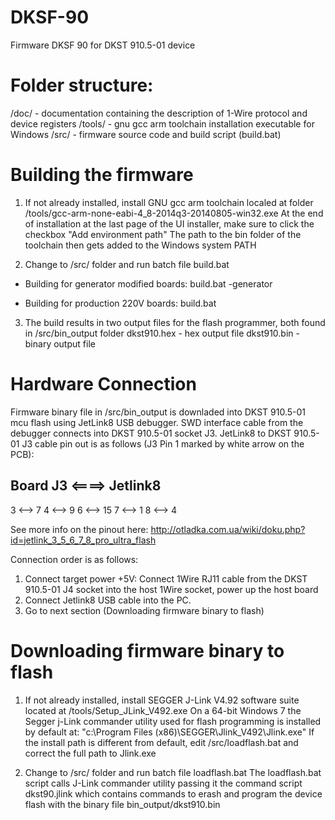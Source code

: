 # DKSF-90
Firmware DKSF 90 for DKST 910.5-01 device

Folder structure:
================
/doc/ - documentation containing the description of 1-Wire protocol and device registers
/tools/ - gnu gcc arm toolchain installation executable for Windows
/src/ - firmware source code and build script (build.bat)

Building the firmware
=====================
1. If not already installed, install GNU gcc arm toolchain localed at folder /tools/gcc-arm-none-eabi-4_8-2014q3-20140805-win32.exe
At the end of installation at the last page of the UI installer, make sure to click the checkbox "Add environment path"
The path to the bin folder of the toolchain then gets added to the Windows system PATH

2. Change to /src/ folder and run batch file build.bat
- Building for generator modified boards:
build.bat -generator

- Building for production 220V boards:
build.bat

3. The build results in two output files for the flash programmer, both found in /src/bin_output folder
dkst910.hex - hex output file
dkst910.bin - binary output file

Hardware Connection
===================
Firmware binary file in /src/bin_output is downladed into DKST 910.5-01 mcu flash using JetLink8 USB debugger.
SWD interface cable from the debugger connects into DKST 910.5-01 socket J3.
JetLink8 to DKST 910.5-01 J3 cable pin out is as follows (J3 Pin 1 marked by white arrow on the PCB):

Board J3 <====> Jetlink8
------------------------
3 <--> 7
4 <--> 9
6 <--> 15
7 <--> 1
8 <--> 4

See more info on the pinout here:
http://otladka.com.ua/wiki/doku.php?id=jetlink_3_5_6_7_8_pro_ultra_flash           

Connection order is as follows:
1. Connect target power +5V: Connect 1Wire RJ11 cable from the DKST 910.5-01 J4 socket into the host 1Wire socket, power up the host board
2. Connect Jetlink8 USB cable into the PC.
3. Go to next section (Downloading firmware binary to flash)

Downloading firmware binary to flash
====================================
1. If not already installed, install SEGGER J-Link V4.92 software suite located at /tools/Setup_JLink_V492.exe
On a 64-bit Windows 7 the Segger j-Link commander utility used for flash programming is installed by default at:
"c:\Program Files (x86)\SEGGER\Jlink_V492\Jlink.exe"
If the install path is different from default, edit /src/loadflash.bat and correct the full path to Jlink.exe

2. Change to /src/ folder and run batch file loadflash.bat
The loadflash.bat script calls J-Link commander utility passing it the command script dkst90.jlink which contains commands
to erash and program the device flash with the binary file bin_output/dkst910.bin

